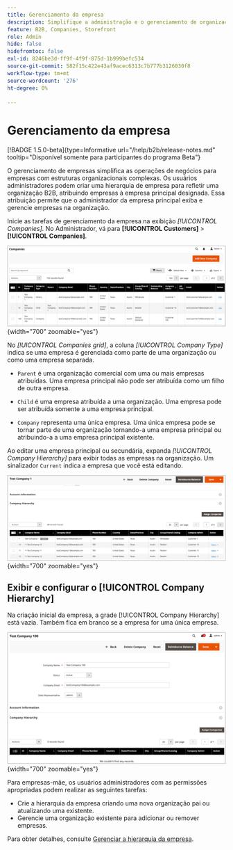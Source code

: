 ```yaml
---
title: Gerenciamento da empresa
description: Simplifique a administração e o gerenciamento de organizações B2B com modelos operacionais complexos.
feature: B2B, Companies, Storefront
role: Admin
hide: false
hidefromtoc: false
exl-id: 8246be3d-ff9f-4f9f-875d-1b999befc534
source-git-commit: 582f15c422e43af9acec6313c7b777b3126030f8
workflow-type: tm+mt
source-wordcount: '276'
ht-degree: 0%

---
```


# Gerenciamento da empresa

[!BADGE 1.5.0-beta]{type=Informative url="/help/b2b/release-notes.md" tooltip="Disponível somente para participantes do programa Beta"}

O gerenciamento de empresas simplifica as operações de negócios para empresas com estruturas organizacionais complexas. Os usuários administradores podem criar uma hierarquia de empresa para refletir uma organização B2B, atribuindo empresas à empresa principal designada. Essa atribuição permite que o administrador da empresa principal exiba e gerencie empresas na organização.

Inicie as tarefas de gerenciamento da empresa na exibição *[!UICONTROL Companies]*. No Administrador, vá para **[!UICONTROL Customers]** > **[!UICONTROL Companies]**.

![Grade Gerenciar Empresas B2B](./assets/companies-grid-view.png){width="700" zoomable="yes"}

No *[!UICONTROL Companies grid]*, a coluna *[!UICONTROL Company Type]* indica se uma empresa é gerenciada como parte de uma organização ou como uma empresa separada.

- `Parent` é uma organização comercial com uma ou mais empresas atribuídas. Uma empresa principal não pode ser atribuída como um filho de outra empresa.

- `Child` é uma empresa atribuída a uma organização. Uma empresa pode ser atribuída somente a uma empresa principal.

- `Company` representa uma única empresa. Uma única empresa pode se tornar parte de uma organização tornando-a uma empresa principal ou atribuindo-a a uma empresa principal existente.

Ao editar uma empresa principal ou secundária, expanda *[!UICONTROL Company Hierarchy]* para exibir todas as empresas na organização. Um sinalizador `Current` indica a empresa que você está editando.

![Grade de Hierarquia da Empresa B2B](./assets/company-detail-hierarchy-current-flag.png){width="700" zoomable="yes"}


## Exibir e configurar o [!UICONTROL Company Hierarchy]

Na criação inicial da empresa, a grade [!UICONTROL Company Hierarchy] está vazia. Também fica em branco se a empresa for uma única empresa.

![Grade de Hierarquia da Empresa B2B](./assets/company-hierarchy-grid.png){width="700" zoomable="yes"}

Para empresas-mãe, os usuários administradores com as permissões apropriadas podem realizar as seguintes tarefas:

- Crie a hierarquia da empresa criando uma nova organização pai ou atualizando uma existente.
- Gerencie uma organização existente para adicionar ou remover empresas.

Para obter detalhes, consulte [Gerenciar a hierarquia da empresa](assign-companies.md).
